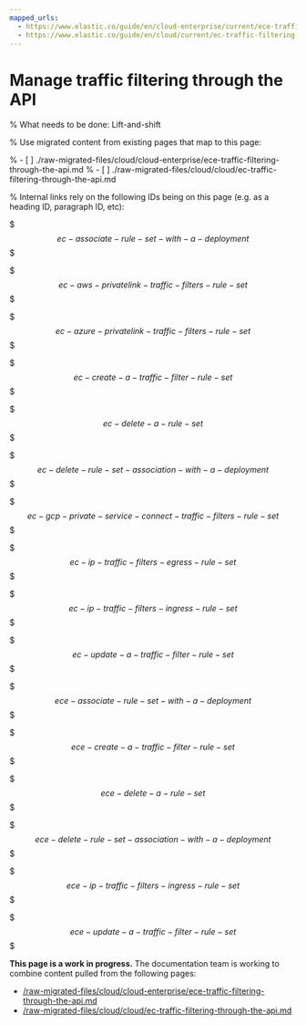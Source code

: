 ```yaml
---
mapped_urls:
  - https://www.elastic.co/guide/en/cloud-enterprise/current/ece-traffic-filtering-through-the-api.html
  - https://www.elastic.co/guide/en/cloud/current/ec-traffic-filtering-through-the-api.html
---
```


# Manage traffic filtering through the API

% What needs to be done: Lift-and-shift

% Use migrated content from existing pages that map to this page:

% - [ ] ./raw-migrated-files/cloud/cloud-enterprise/ece-traffic-filtering-through-the-api.md
% - [ ] ./raw-migrated-files/cloud/cloud/ec-traffic-filtering-through-the-api.md

% Internal links rely on the following IDs being on this page (e.g. as a heading ID, paragraph ID, etc):

$$$ec-associate-rule-set-with-a-deployment$$$

$$$ec-aws-privatelink-traffic-filters-rule-set$$$

$$$ec-azure-privatelink-traffic-filters-rule-set$$$

$$$ec-create-a-traffic-filter-rule-set$$$

$$$ec-delete-a-rule-set$$$

$$$ec-delete-rule-set-association-with-a-deployment$$$

$$$ec-gcp-private-service-connect-traffic-filters-rule-set$$$

$$$ec-ip-traffic-filters-egress-rule-set$$$

$$$ec-ip-traffic-filters-ingress-rule-set$$$

$$$ec-update-a-traffic-filter-rule-set$$$

$$$ece-associate-rule-set-with-a-deployment$$$

$$$ece-create-a-traffic-filter-rule-set$$$

$$$ece-delete-a-rule-set$$$

$$$ece-delete-rule-set-association-with-a-deployment$$$

$$$ece-ip-traffic-filters-ingress-rule-set$$$

$$$ece-update-a-traffic-filter-rule-set$$$

**This page is a work in progress.** The documentation team is working to combine content pulled from the following pages:

* [/raw-migrated-files/cloud/cloud-enterprise/ece-traffic-filtering-through-the-api.md](/raw-migrated-files/cloud/cloud-enterprise/ece-traffic-filtering-through-the-api.md)
* [/raw-migrated-files/cloud/cloud/ec-traffic-filtering-through-the-api.md](/raw-migrated-files/cloud/cloud/ec-traffic-filtering-through-the-api.md)